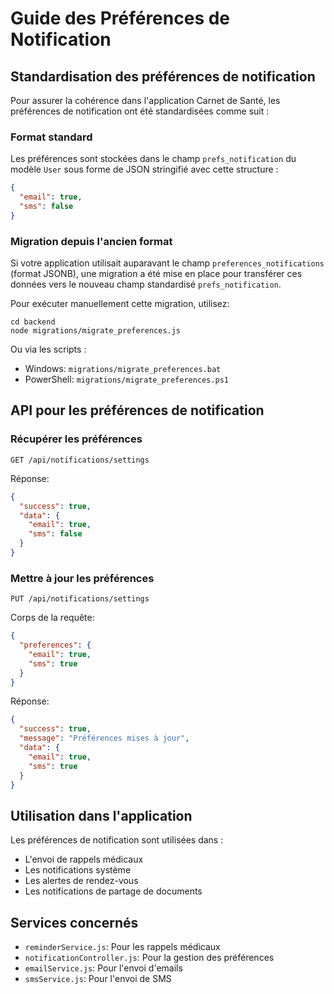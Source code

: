 # Guide des Préférences de Notification

## Standardisation des préférences de notification

Pour assurer la cohérence dans l'application Carnet de Santé, les préférences de notification ont été standardisées comme suit :

### Format standard

Les préférences sont stockées dans le champ `prefs_notification` du modèle `User` sous forme de JSON stringifié avec cette structure :

```json
{
  "email": true,
  "sms": false
}
```

### Migration depuis l'ancien format

Si votre application utilisait auparavant le champ `preferences_notifications` (format JSONB), une migration a été mise en place pour transférer ces données vers le nouveau champ standardisé `prefs_notification`.

Pour exécuter manuellement cette migration, utilisez:
```
cd backend
node migrations/migrate_preferences.js
```

Ou via les scripts :
- Windows: `migrations/migrate_preferences.bat`
- PowerShell: `migrations/migrate_preferences.ps1`

## API pour les préférences de notification

### Récupérer les préférences

```
GET /api/notifications/settings
```

Réponse:
```json
{
  "success": true,
  "data": {
    "email": true,
    "sms": false
  }
}
```

### Mettre à jour les préférences

```
PUT /api/notifications/settings
```

Corps de la requête:
```json
{
  "preferences": {
    "email": true,
    "sms": true
  }
}
```

Réponse:
```json
{
  "success": true,
  "message": "Préférences mises à jour",
  "data": {
    "email": true,
    "sms": true
  }
}
```

## Utilisation dans l'application

Les préférences de notification sont utilisées dans :
- L'envoi de rappels médicaux
- Les notifications système
- Les alertes de rendez-vous
- Les notifications de partage de documents

## Services concernés

- `reminderService.js`: Pour les rappels médicaux
- `notificationController.js`: Pour la gestion des préférences
- `emailService.js`: Pour l'envoi d'emails
- `smsService.js`: Pour l'envoi de SMS
